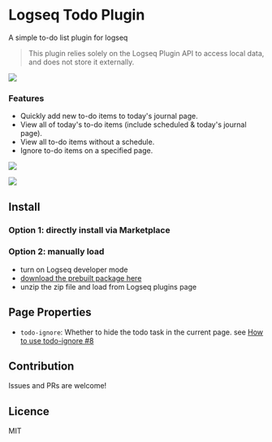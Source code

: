 # Logseq Todo Plugin

A simple to-do list plugin for logseq

> This plugin relies solely on the Logseq Plugin API to access local data, and does not store it externally.

<a href="https://www.buymeacoffee.com/yuexunjiang"><img src="https://img.buymeacoffee.com/button-api/?text=Buy me a coffee&emoji=&slug=yuexunjiang&button_colour=FFDD00&font_colour=000000&font_family=Comic&outline_colour=000000&coffee_colour=ffffff" /></a>

### Features
- Quickly add new to-do items to today's journal page.
- View all of today's to-do items (include scheduled & today's journal page).
- View all to-do items without a schedule.
- Ignore to-do items on a specified page.

![](./screenshots/plugin-panel.png)

![](./screenshots/plugin-settings.png)

## Install

### Option 1: directly install via Marketplace

### Option 2: manually load

- turn on Logseq developer mode
- [download the prebuilt package here](https://github.com/ahonn/logseq-plugin-todo/releases)
- unzip the zip file and load from Logseq plugins page

## Page Properties

- `todo-ignore`: Whether to hide the todo task in the current page. see [How to use todo-ignore #8](https://github.com/ahonn/logseq-plugin-todo/issues/8)

## Contribution
Issues and PRs are welcome!

## Licence
MIT